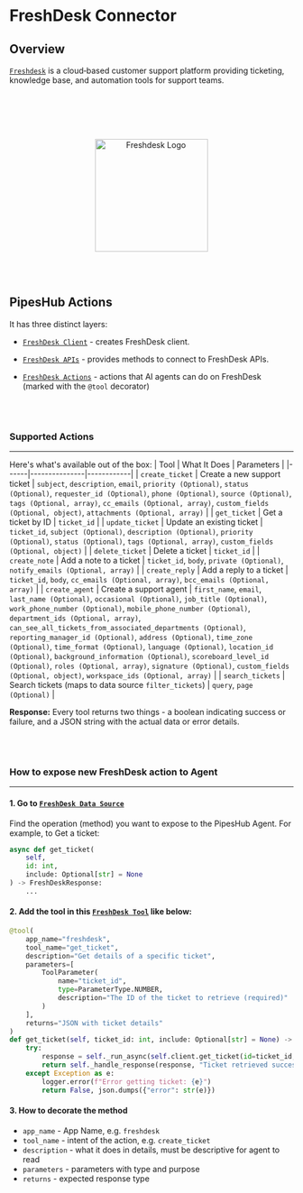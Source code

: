 # FreshDesk Connector
## Overview
[`Freshdesk`](https://freshdesk.com/) is a cloud‑based customer support platform providing ticketing, knowledge base, and automation tools for support teams.

<br></br>
<br></br>
<div align="center">
  <img src="https://raw.githubusercontent.com/pipeshub-ai/documentation/refs/heads/main/logo/freshdesk.png" alt="Freshdesk Logo" width="200"/>
</div>


<br></br>
## PipesHub Actions 

It has three distinct layers:
- [`FreshDesk Client`](https://github.com/pipeshub-ai/pipeshub-ai/blob/main/backend/python/app/sources/client/freshdesk/freshdesk.py) - creates FreshDesk client.
<!--([`Local`](/backend/python/app/sources/client/freshdesk/freshdesk.py))-->

- [`FreshDesk APIs`](https://github.com/pipeshub-ai/pipeshub-ai/blob/main/backend/python/app/sources/external/freshdesk/freshdesk.py) - provides methods to connect to FreshDesk APIs.
<!--([`Local`](/backend/python/app/sources/external/freshdesk/freshdesk.py))-->

- [`FreshDesk Actions`](https://github.com/pipeshub-ai/pipeshub-ai/blob/main/backend/python/app/agents/actions/freshdesk/freshdesk.py) - actions that AI agents can do on FreshDesk (marked with the `@tool` decorator)
<!--([`Local`](/backend/python/app/agents/actions/freshdesk/freshdesk.py))-->

<br></br>
### Supported Actions
-----
Here's what's available out of the box:
| Tool | What It Does | Parameters |
|------|---------------|------------|
| `create_ticket` | Create a new support ticket | `subject`, `description`, `email`, `priority (Optional)`, `status (Optional)`, `requester_id (Optional)`, `phone (Optional)`, `source (Optional)`, `tags (Optional, array)`, `cc_emails (Optional, array)`, `custom_fields (Optional, object)`, `attachments (Optional, array)` |
| `get_ticket` | Get a ticket by ID | `ticket_id` |
| `update_ticket` | Update an existing ticket | `ticket_id`, `subject (Optional)`, `description (Optional)`, `priority (Optional)`, `status (Optional)`, `tags (Optional, array)`, `custom_fields (Optional, object)` |
| `delete_ticket` | Delete a ticket | `ticket_id` |
| `create_note` | Add a note to a ticket | `ticket_id`, `body`, `private (Optional)`, `notify_emails (Optional, array)` |
| `create_reply` | Add a reply to a ticket | `ticket_id`, `body`, `cc_emails (Optional, array)`, `bcc_emails (Optional, array)` |
| `create_agent` | Create a support agent | `first_name`, `email`, `last_name (Optional)`, `occasional (Optional)`, `job_title (Optional)`, `work_phone_number (Optional)`, `mobile_phone_number (Optional)`, `department_ids (Optional, array)`, `can_see_all_tickets_from_associated_departments (Optional)`, `reporting_manager_id (Optional)`, `address (Optional)`, `time_zone (Optional)`, `time_format (Optional)`, `language (Optional)`, `location_id (Optional)`, `background_information (Optional)`, `scoreboard_level_id (Optional)`, `roles (Optional, array)`, `signature (Optional)`, `custom_fields (Optional, object)`, `workspace_ids (Optional, array)` |
| `search_tickets` | Search tickets (maps to data source `filter_tickets`) | `query`, `page (Optional)` |

**Response:** Every tool returns two things - a boolean indicating success or failure, and a JSON string with the actual data or error details.

<br></br>
### How to expose new FreshDesk action to Agent
-----
#### 1. Go to [`FreshDesk Data Source`](https://github.com/pipeshub-ai/pipeshub-ai/blob/main/backend/python/app/sources/external/freshdesk/freshdesk.py)
Find the operation (method) you want to expose to the PipesHub Agent. For example, to Get a ticket:
```python
async def get_ticket(
    self,
    id: int,
    include: Optional[str] = None
) -> FreshDeskResponse:
    ...
```

#### 2. Add the tool in this [`FreshDesk Tool`](https://github.com/pipeshub-ai/pipeshub-ai/blob/main/backend/python/app/agents/actions/freshdesk/freshdesk.py) like below:
```python
@tool(
    app_name="freshdesk",
    tool_name="get_ticket",
    description="Get details of a specific ticket",
    parameters=[
        ToolParameter(
            name="ticket_id",
            type=ParameterType.NUMBER,
            description="The ID of the ticket to retrieve (required)"
        )
    ],
    returns="JSON with ticket details"
)
def get_ticket(self, ticket_id: int, include: Optional[str] = None) -> Tuple[bool, str]:
    try:
        response = self._run_async(self.client.get_ticket(id=ticket_id, include=include))
        return self._handle_response(response, "Ticket retrieved successfully")
    except Exception as e:
        logger.error(f"Error getting ticket: {e}")
        return False, json.dumps({"error": str(e)})
```

#### 3. How to decorate the method
- `app_name` - App Name, e.g. `freshdesk`
- `tool_name` - intent of the action, e.g. `create_ticket`
- `description` - what it does in details, must be descriptive for agent to read
- `parameters` - parameters with type and purpose
- `returns` - expected response type

